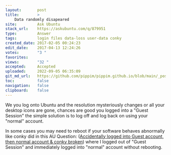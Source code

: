 ```yaml
---
layout:       post
title:        >
    Data randomly disapeared
site:         Ask Ubuntu
stack_url:    https://askubuntu.com/q/879951
type:         Answer
tags:         login files data-loss user-data conky
created_date: 2017-02-05 00:24:23
edit_date:    2017-04-13 12:24:26
votes:        "3 "
favorites:    
views:        "32 "
accepted:     Accepted
uploaded:     2022-09-05 06:35:09
git_md_url:   https://github.com/pippim/pippim.github.io/blob/main/_posts/2017/2017-02-05-Data-randomly-disapeared.md
toc:          false
navigation:   false
clipboard:    false
---
```


We you log onto Ubuntu and the resolution mysteriously changes or all your desktop icons are gone, chances are good you logged into a "Guest Session" the simple solution is to log off and log back on using your "normal" account.

In some cases you may need to reboot if your software behaves abnormally like conky did in this AU Question: ([Accidentally logged into Guest account, then normal account &amp; conky broken][1]) where I logged out of "Guest Session" and immediately logged into "normal" account without rebooting.


  [1]: https://askubuntu.com/questions/878502/accidentally-logged-into-guest-account-then-normal-account-conky-broken
